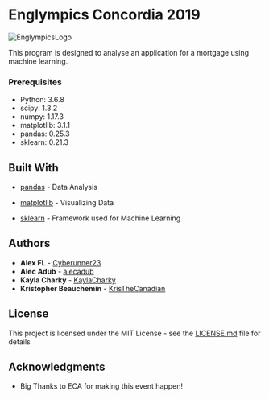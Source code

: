 # Englympics Concordia 2019
![EnglympicsLogo](https://i.ibb.co/Qd6ZzKn/Englympics.jpg)

This program is designed to analyse an application for a mortgage using machine learning.

### Prerequisites

- Python: 3.6.8
- scipy: 1.3.2
- numpy: 1.17.3
- matplotlib: 3.1.1
- pandas: 0.25.3
- sklearn: 0.21.3

## Built With
* [pandas](https://pandas.pydata.org/) - Data Analysis

* [matplotlib](https://matplotlib.org/) - Visualizing Data

* [sklearn](https://scikit-learn.org/stable/) - Framework used for Machine Learning

## Authors

* **Alex FL**  - [Cyberunner23](https://github.com/Cyberunner23)
* **Alec Adub**  - [alecadub](https://github.com/alecadub)
* **Kayla Charky**  - [KaylaCharky](https://github.com/KaylaCharky)
* **Kristopher Beauchemin**  - [KrisTheCanadian](https://github.com/KrisTheCanadian)


## License

This project is licensed under the MIT License - see the [LICENSE.md](LICENSE.md) file for details

## Acknowledgments

* Big Thanks to ECA for making this event happen!
